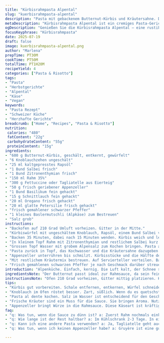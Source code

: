 ```yaml
---
title: "Kürbisrahmpasta Alpental"
slug: "kuerbisrahmpasta-alpental"
description: "Pasta mit gebackenem Butternut-Kürbis und Kräutersahne. Die Kürbiswürfel werden mit Knoblauch, Olivenöl und frischer Salbeibutter im Ofen langsam geröstet bis sie weich und leicht gebräunt sind. Zusätzlich Zitronenthymian ersetzt Rosmarin und geriebener Appenzeller ergänzt den Parmesan für einen würzigen, intensiv alpinen Geschmack. Frische Kräuter wie Schnittlauch, Oregano und Petersilie vervollständigen die Sauce. Die Fettuccine werden bissfest gegart, dann in der aromatischen Rahmsauce mit Kürbis und Kräutern vermischt. Auf Finale kommt frischer Baslermutschli und grob gemahlener schwarzer Pfeffer zum Drüberstreuen. Gut für stille Wintertage auf der Alp oder zum hüttigen Znacht mit Freunden."
metaDescription: "Kürbisrahmpasta Alpental ist ein cremiges Pasta-Gericht mit geröstetem Butternut-Kürbis, aromatischen Kräutern und schmelzendem Appenzeller."
ogDescription: "Genießen Sie die Kürbisrahmpasta Alpental – eine rustikale Kreation mit Butternut-Kürbis, Kräutersahne und würzigem Appenzeller, ideal für gemütliche Abende."
focusKeyphrase: "Kürbisrahmpasta"
date: 2025-07-19
draft: false
image: kuerbisrahmpasta-alpental.png
author: "Marlena"
prepTime: PT30M
cookTime: PT50M
totalTime: PT1H20M
recipeYield: 4
categories: ["Pasta & Risotto"]
tags:
- "Pasta"
- "Herbstgerichte"
- "Alpental"
- "Käse"
- "Vegan"
keywords:
- "Pasta Rezept"
- "Schweizer Küche"
- "Herzhafte Gerichte"
breadcrumb: ["Home", "Recipes", "Pasta & Risotto"]
nutrition: 
 calories: "480"
 fatContent: "22g"
 carbohydrateContent: "55g"
 proteinContent: "15g"
ingredients:
- "600 g Butternut-Kürbis, geschält, entkernt, gewürfelt"
- "6 Knoblauchzehen ungeschält"
- "25 ml kaltgepresstes Rapsöl"
- "1 Bund Salbei frisch"
- "1 Bund Zitronenthymian frisch"
- "150 ml Rahm 35%"
- "300 g Fettuccine oder Tagliatelle aus Eierteig"
- "50 g frisch geriebener Appenzeller"
- "1 Bund Basilikum fein gehackt"
- "15 g Schnittlauch fein gehackt"
- "20 ml Oregano frisch gehackt"
- "20 ml glatte Petersilie frisch gehackt"
- "frisch gemahlener schwarzer Pfeffer"
- "1 kleines Baslermutschli (Alpkäse) zum Bestreuen"
- "Salz grob"
instructions:
- "Backofen auf 210 Grad Umluft vorheizen. Gitter in der Mitte."
- "Kürbiswürfel mit ungeschältem Knoblauch, Rapsöl, einem Bund Salbei vermengen. Mit grobem Salz und schwarzem Pfeffer würzen. Auf Backblech verteilen."
- "Backen 35 Minuten, dabei nach 15 Minuten wenden. Kürbis weich und leicht gebräunt. Knoblauch leicht quetschen, Knoblauchpüree aus den Zehen drücken, Salbei entfernen. Kürbis mit Knoblauchpüree mischen, warm stellen."
- "In kleinem Topf Rahm mit Zitronenthymian und restlichem Salbei kurz aufkochen, 6 Minuten ziehen lassen. Kräuter entfernen. Knoblauchpaste einrühren. Mit Salz und Pfeffer abschmecken, beiseitestellen."
- "Grossen Topf Wasser mit grobem Alpensalz zum Kochen bringen. Pasta al dente kochen, 250 ml Kochwasser abgießen, Pasta abgiessen."
- "Pasta zurück in Topf, das Kochwasser und die Kräutersahne dazugeben. Bei mittlerer Hitze umrühren, bis die Sauce cremig wird und Pasta schön ummantelt ist. Herd ausschalten."
- "Appenzeller unterrühren bis schmilzt. Kürbisstücke und die Hälfte der Kräuter beigeben, mischen."
- "Mit restlichem Kräutermix bestreuen. Auf Servierteller verteilen. Baslermutschli fein reiben und darüber geben."
- "Frisch gemahlenen schwarzen Pfeffer je nach Geschmack darüber streuen. Sofort servieren."
introduction: "Alpenküche. Einfach, kernig. Die Luft kalt, der Schnee schon auf den Gipfeln, drinnen warm, Küchenduft. Butternut im Ofen geröstet, der Knoblauch zerquetscht, saftig. Rahm mit Zitronenthymian durchzogen, dann die Pasta – al dente, nicht weich. Der Appenzeller, scharf, bringt die Würze. Kräuter frisch aus dem Garten, geschnitten, rein in die Sauce. So isst man im Chalet, wenn der Winter kam. Kein Aufwand gross, dafür alles echt, nah an der Landschaft. Der Baslermutschli oben drauf, für das Alpgefühl. Dämpfiges Tal, Hirschen in der Ferne. Es zieht ein Bergwind, drinnen der Herd glüht leise, gemütlich. Reine Bergküche, wo die Zutaten zählen. Pasta mit Kürbis, Rahm, Kräuter, Käse – so läuft's da oben, wo alles einfach ist, aber schmeckt. Keine Schnörkel, nur echt. Schnell gemacht, bleibt warm, gibt Kraft. Verschiedene Kräuter, Appenzeller statt Parmesan. Alpenküche pur."
ingredientsNote: "Der Butternut passt ideal zur Rahmsauce, da sein feines, leicht süssliches Fleisch die herben Kräuter schön ausgleicht. Statt Olivenöl hier kaltgepresstes Rapsöl verwendet, passt besser zur Bergküche. Salbei und Zitronenthymian geben Würze, Zitronenthymian ersetzt den originalen Rosmarin – aromatischer und nicht so dominant. Appenzeller ist würziger als Parmesan, bringt eine alpine Note rein, typisch für die Schweiz. Die Kräuter frisch aus dem Garten oder vom Balkon – unverzichtbar. Der Baslermutschli als Topping bringt Textur und kräftigen Käsegeschmack, gibt die gewisse Schärfe oben drauf. Für die Pasta eignen sich Fettuccine oder Tagliatelle, al dente gekocht, das gibt die richtige Bissfestigkeit, so dass die Rahmsauce gut haftet. Salz grob gewählt, unterstützt den schmackhaften Boden. Knoblauch wird im Ofen sanft geröstet, das macht ihn mild und süsslich. Die Kombination aus Kräutern ist typisch für die Berge, nicht zu überladen, aber kräftig."
instructionsNote: "Ofen 210 Grad vorheizen, Gitter mittig platzieren. Kurz vorheizen, dann kurz Kürbiswürfel und Knoblauch mit Öl vermengen und backen, so dass sie weich werden, leicht Farbe annehmen. Nach halber Zeit wenden, sonst verbrennen sie. Knoblauchzehen quetschen, rausdrücken, keine Schale verwenden. Salbei nach der Mazeration entsorgen, sonst bitter. Rahm mit Kräutern nur kurz erhitzen, nicht zu lange kochen, sonst wird die Sauce zu dünn oder bitter. Nach Kräuterentfernung frisch pürierten Knoblauch unterrühren für Aroma. Pasta in gut gesalzenem Wasser al dente kochen, Kochwasser aufheben. Dieses bindet später die Sauce. Nach dem Abgiessen Pasta sofort mit Sahne und Kochwasser vereinen, einkochen lassen, rühren nicht vergessen. Käse rasch untermischen, bis er leicht schmilzt, nicht zu lange rühren damit nicht klebt. Kürbis und Kräuter zum Schluss unterheben, Hitze aus. Finale Kräuter obendrauf, frisch, zart. Baslermutschli kurz vor dem Servieren reiben, gibt den letzten Schliff. Pfeffer frisch übermahlen, hält das Aroma frisch. Sofort servieren, sonst zieht die Pasta nach und verliert Biss."
tips:
- "Kürbis gut vorbereiten. Schale entfernen, entkernen, Würfel schneiden. Bereit für den Ofen. Richtig würzen mit Öl, Salz, Pfeffer. 210 Grad ist wichtig. Schmeiß nicht alles auf einmal rein."
- "Knoblauch im Ofen röstet besser. Zart, süßlich. Wenn du es quetschst, kommt der Geschmack raus. Diese Methode gibt Tiefe. Achte darauf, dass er nicht verbrennt, sonst wird er bitter."
- "Pasta al dente kochen. Salz im Wasser ist entscheidend für den Geschmack. Kochwasser aufheben. Bindet die Sauce. Vermisch alles gut, damit die Pasta die Aromen aufnimmt. Die cremige Konsistenz ist wichtig."
- "Frische Kräuter sind ein Muss für die Sauce. Sie bringen Aroma. Nutzen Sie Basilikum, Oregano, Schnittlauch. Schneiden Sie sie klein. Mischen Sie die Kräuter erst am Ende unter, damit sie frisch bleiben."
- "Appenzeller bringt Würze in die Rahmsauce. Diese Käseart ist kräftig. Muss schnell unterrührt werden. Sonst wird es klumpig. Achte darauf, dass er gut schmilzt. Baslermutschli ist köstlich als Topping."
faq:
- "q: Was tun, wenn die Sauce zu dünn ist? a: Zuerst Rahm nochmals einkochen. Oder mehr Käse hinzufügen. Das dickt die Sauce an. Alternativ kannst du etwas Mehl nutzen, aber nicht übertreiben."
- "q: Wie lange ist der Rest haltbar? a: Im Kühlschrank 2-3 Tage. In einem luftdichten Behälter. Kann gefroren werden, aber Qualität leidet. Also frisch genießen ist besser."
- "q: Kann ich eine andere Pasta verwenden? a: Ja, Tagliatelle geht auch. Oder selbstgemachte Pasta. Aber achte darauf, dass die Kochzeit stimmt. Zu weich ist nicht gut. Al dente ist das Ziel."
- "q: Was tun, wenn ich keinen Appenzeller habe? a: Gruyère ist eine gute Alternative. Hat ein ähnliches Aroma. Aber die Schärfe ist nicht ganz so viel. Trotzdem lecker, passt zur Idee."

---
```

